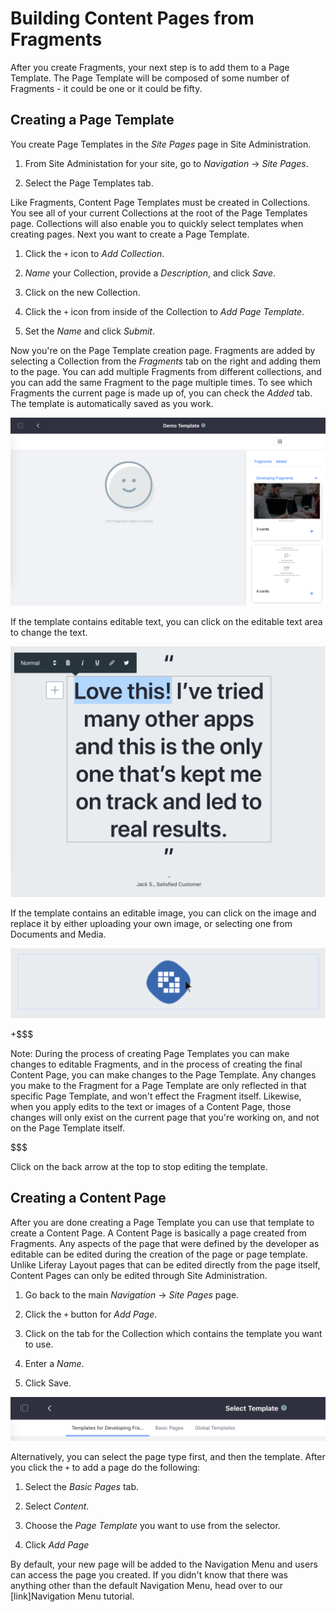 # Building Content Pages from Fragments [](id=building-content-pages-from-fragments)

After you create Fragments, your next step is to add them to a Page Template. 
The Page Template will be composed of some number of Fragments - it could be 
one or it could be fifty.

## Creating a Page Template [](id=creating-a-page-template)

You create Page Templates in the *Site Pages* page in Site Administration.

1.  From Site Administation for your site, go to *Navigation* &rarr; *Site 
    Pages*.

2.  Select the Page Templates tab.

Like Fragments, Content Page Templates must be created in Collections. You see 
all of your current Collections at the root of the Page Templates page. 
Collections will also enable you to quickly select templates when creating 
pages. Next you want to create a Page Template.

1.  Click the `+` icon to *Add Collection*.

2.  *Name* your Collection, provide a *Description*, and click *Save*.

3.  Click on the new Collection.

4.  Click the `+` icon from inside of the Collection to *Add Page Template*.

5.  Set the *Name* and click *Submit*.

Now you're on the Page Template creation page. Fragments are added by selecting 
a Collection from the *Fragments* tab on the right and adding them to the page. 
You can add multiple Fragments from different collections, and you can add the 
same Fragment to the page multiple times. To see which Fragments the current 
page is made up of, you can check the *Added* tab. The template is 
automatically saved as you work.

![Figure X: The Page Template Creation page.](../../../../../../images/content-page-template-creation.png)

If the template contains editable text, you can click on the editable text area to change the text.

![Figure X: Editing text inline.](../../../../../../images/edit-text-inline.png)

If the template contains an editable image, you can click on the image and 
replace it by either uploading your own image, or selecting one from Documents 
and Media.

![Figure X: Editing an image inline.](../../../../../../images/edit-image-inline.png)

+$$$

Note: During the process of creating Page Templates you can make changes to editable Fragments, and in the process of creating the final Content Page, you can make changes to the Page Template. Any changes you make to the Fragment for a Page Template are only reflected in that specific Page Template, and won't effect the Fragment itself. Likewise, when you apply edits to the text or images of a Content Page, those changes will only exist on the current page that you're working on, and not on the Page Template itself.

$$$

Click on the back arrow at the top to stop editing the template.

## Creating a Content Page [](id=creating-a-content-page)

After you are done creating a Page Template you can use that template to create 
a Content Page. A Content Page is basically a page created from Fragments. Any 
aspects of the page that were defined by the developer as editable can be 
edited during the creation of the page or page template. Unlike Liferay Layout 
pages that can be edited directly from the page itself, Content Pages can only 
be edited through Site Administration.

1.  Go back to the main *Navigation* &rarr; *Site Pages* page.

2.  Click the `+` button for *Add Page*.

3.  Click on the tab for the Collection which contains the template you want to 
    use.

3.  Enter a *Name*.

4.  Click Save.

![Figure 2: Selecting you page template.](../../../../../../images/selecting-template.png)

Alternatively, you can select the page type first, and then the template. After you click the `+` to add a page do the following:

1.  Select the *Basic Pages* tab.

2.  Select *Content*.

3.  Choose the *Page Template* you want to use from the selector.

4.  Click *Add Page*
    
By default, your new page will be added to the Navigation Menu and users can 
access the page you created. If you didn't know that there was anything other 
than the default Navigation Menu, head over to our [link]Navigation Menu 
tutorial.
